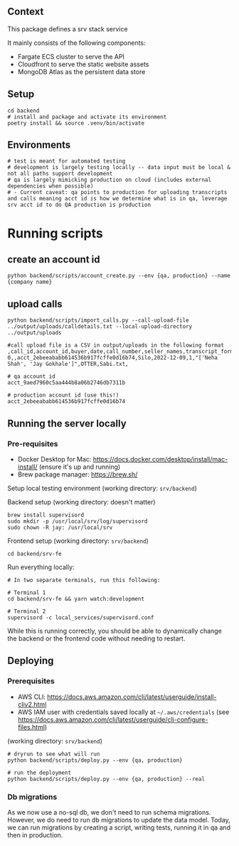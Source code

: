 ## Context
This package defines a srv stack service

It mainly consists of the following components:
- Fargate ECS cluster to serve the API
- Cloudfront to serve the static website assets
- MongoDB Atlas as the persistent data store

## Setup

```commandline
cd backend
# install and package and activate its environment
poetry install && source .venv/bin/activate 
```

## Environments
```commandline
# test is meant for automated testing
# development is largely testing locally -- data input must be local & not all paths support development
# qa is largely mimicking production on cloud (includes external dependencies when possible)
# - Current caveat: qa points to production for uploading transcripts and calls meaning acct id is how we determine what is in qa, leverage srv acct id to do QA production is production
```

# Running scripts

## create an account id
```commandline
python backend/scripts/account_create.py --env {qa, production} --name {company name}
```

## upload calls
```commandline
python backend/scripts/import_calls.py --call-upload-file ../output/uploads/calldetails.txt --local-upload-directory ../output/uploads
```
```commandline
#call upload file is a CSV in output/uploads in the following format
,call_id,account_id,buyer,date,call_number,seller_names,transcript_format,transcript_file_path,call_file_path
0,,acct_2ebeeababb614536b917fcffe0d16b74,Silo,2022-12-09,1,"['Neha Shah', 'Jay Gokhale']",OTTER,Sabi.txt,
```
```commandline
# qa account id
acct_9aed7960c5aa444b8a06b2746db7311b
```

```commandline
# production account id (use this!)
acct_2ebeeababb614536b917fcffe0d16b74
```

## Running the server locally
### Pre-requisites
- Docker Desktop for Mac: https://docs.docker.com/desktop/install/mac-install/ (ensure it's up and running)
- Brew package manager: https://brew.sh/

Setup local testing environment (working directory: `srv/backend`)

Backend setup (working directory: doesn't matter)
```commandline
brew install supervisord
sudo mkdir -p /usr/local/srv/log/supervisord
sudo chown -R jay: /usr/local/srv
```

Frontend setup (working directory: `srv/backend`)
```commandline
cd backend/srv-fe
```

Run everything locally:
```commandline
# In two separate terminals, run this following: 

# Terminal 1
cd backend/srv-fe && yarn watch:development

# Terminal 2
supervisord -c local_services/supervisord.conf
```

While this is running correctly, you should be able to dynamically change the backend or the frontend code without needing to restart.

## Deploying 

### Prerequisites
- AWS CLI: https://docs.aws.amazon.com/cli/latest/userguide/install-cliv2.html
- AWS IAM user with credentials saved locally at `~/.aws/credentials` (see https://docs.aws.amazon.com/cli/latest/userguide/cli-configure-files.html)

(working directory: `srv/backend`)
```commandline
# dryrun to see what will run
python backend/scripts/deploy.py --env {qa, production}

# run the deployment
python backend/scripts/deploy.py --env {qa, production} --real
```

### Db migrations
As we now use a no-sql db, we don't need to run schema migrations. 
However, we do need to run db migrations to update the data model. 
Today, we can run migrations by creating a script, writing tests, running it in qa and then in production.
